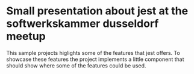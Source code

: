 # Small presentation about jest at the softwerkskammer dusseldorf meetup

This sample projects higlights some of the features that jest offers.
To showcase these features the project implements a little component that should show where some of the features could be used.
